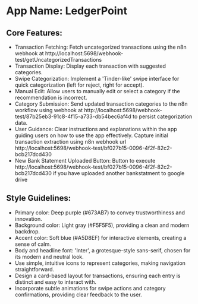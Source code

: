 # **App Name**: LedgerPoint

## Core Features:

- Transaction Fetching: Fetch uncategorized transactions using the n8n webhook at http://localhost:5698/webhook-test/getUncategorizedTransactions
- Transaction Display: Display each transaction with suggested categories.
- Swipe Categorization: Implement a 'Tinder-like' swipe interface for quick categorization (left for reject, right for accept).
- Manual Edit: Allow users to manually edit or select a category if the recommendation is incorrect.
- Category Submission: Send updated transaction categories to the n8n workflow using webhook at http://localhost:5698/webhook-test/87b25eb3-91c8-4f15-a733-db54bec6af4d to persist categorization data.
- User Guidance: Clear instructions and explanations within the app guiding users on how to use the app effectively. Capture initial transaction extraction using n8n webhook url http://localhost:5698/webhook-test/bf027b15-0096-4f2f-82c2-bcb217dcd430
- New Bank Statement Uploaded Button: Button to execute http://localhost:5698/webhook-test/bf027b15-0096-4f2f-82c2-bcb217dcd430 if you have uploaded another bankstatment to google drive

## Style Guidelines:

- Primary color: Deep purple (#673AB7) to convey trustworthiness and innovation.
- Background color: Light gray (#F5F5F5), providing a clean and modern backdrop.
- Accent color: Soft blue (#A5D8EF) for interactive elements, creating a sense of calm.
- Body and headline font: 'Inter', a grotesque-style sans-serif, chosen for its modern and neutral look.
- Use simple, intuitive icons to represent categories, making navigation straightforward.
- Design a card-based layout for transactions, ensuring each entry is distinct and easy to interact with.
- Incorporate subtle animations for swipe actions and category confirmations, providing clear feedback to the user.